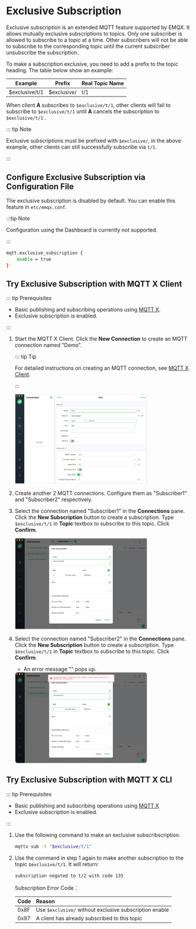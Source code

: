 # Exclusive Subscription

Exclusive subscription is an extended MQTT feature supported by EMQX. It allows mutually exclusive subscriptions to topics. Only one subscriber is allowed to subscribe to a topic at a time. Other subscribers will not be able to subscribe to the corresponding topic until the current subscriber unsubscribe the subscription.

To make a subscription exclusive, you need to add a prefix to the topic heading. The table below show an example:

| Example | Prefix | Real Topic Name |
| --------------- | ----------- | ------------ |
| $exclusive/t/1 | $exclusive/ | t/1 |

When client **A** subscribes to `$exclusive/t/1`, other clients will fail to subscribe to `$exclusive/t/1` until **A** cancels the subscription to `$exclusive/t/1` .

::: tip Note

Exclusive subscriptions must be prefixed with `$exclusive/`, in the above example, other clients can still successfully subscribe via `t/1`.

:::

## Configure Exclusive Subscription via Configuration File

The exclusive subscription is disabled by default. You can enable this feature in `etc/emqx.conf`.

:::tip Note

Configuration using the Dashboard is currently not supported.

:::

```bash
mqtt.exclusive_subscription {
    enable = true
}
```

## Try Exclusive Subscription with MQTT X Client

::: tip Prerequisites

- Basic publishing and subscribing operations using [MQTT X](./publish-and-subscribe.md).
- Exclusive subscription is enabled.

:::

1. Start the MQTT X Client. Click the **New Connection** to create an MQTT connection named "Demo".

   ::: tip Tip

   For detailed instructions on creating an MQTT connection, see [MQTT X Client](./publish-and-subscribe.md).

   :::

   <img src="./assets/New-connection-fill-parameters.png" alt="New-connection-fill-parameters" style="zoom:35%;" />

2. Create another 2 MQTT connections. Configure them as "Subscriber1" and "Subscriber2" respectively.

3. Select the connection named "Subscriber1" in the **Connections** pane. Click the **New Subscription** button to create a subscription.  Type `$exclusive/t/1` in **Topic** textbox to subscribe to this topic. Click **Confirm**.

   <img src="./assets/subscribe-exclusive-topic.png" alt="subscribe-exclusive-topic" style="zoom:35%;" />

4. Select the connection named "Subscriber2" in the **Connections** pane. Click the **New Subscription** button to create a subscription.  Type `$exclusive/t/1` in **Topic** textbox to subscribe to this topic. Click **Confirm**.

   - An error message "" pops up.

   <img src="./assets/fail-to-exclusive-subscription.png" alt="fail-to-exclusive-subscription" style="zoom:35%;" />

## Try Exclusive Subscription with MQTT X CLI

::: tip Prerequisites

- Basic publishing and subscribing operations using [MQTT X](./publish-and-subscribe.md)
- Exclusive subscription is enabled.

:::

1. Use the following command to make an exclusive subscribscription.

   ```bash
   mqttx sub -t "$exclusive/t/1"
   ```

2. Use the command in step 1 again to make another subscription to the topic `$exclusive/t/1`. It will return:

   ```bash
   subscription negated to t/2 with code 135
   ```

   Subscription Error Code：

   | Code | Reason                                                  |
   | ---- | ------------------------------------------------------- |
   | 0x8F | Use `$exclusive/` without exclusive subscription enable |
   | 0x97 | A client has already subscribed to this topic           |

